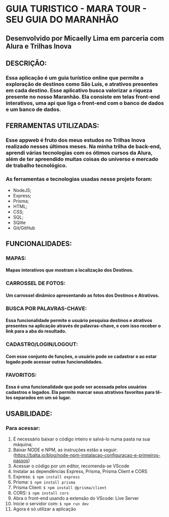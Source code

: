 # GUIA TURISTICO - MARA TOUR - SEU GUIA DO MARANHÃO
## Desenvolvido por Micaelly Lima em parceria com Alura e Trilhas Inova

## DESCRIÇÃO:

### Essa aplicação é um guia turístico online que permite a exploração de destinos como São Luís, e atrativos presentes em cada destino. Esse aplicativo busca valorizar a riqueza presente no nosso Maranhão. Ela consiste em telas front-end interativos, uma api que liga o front-end com o banco de dados e um banco de dados.

## FERRAMENTAS UTILIZADAS:

### Esse appweb é fruto dos meus estudos no Trilhas Inova realizado nesses últimos meses. Na minha trilha de back-end, aprendi várias tecnologias com os ótimos cursos da Alura, além de ter apreendido muitas coisas do universo e mercado de trabalho tecnológico. 
### As ferramentas e tecnologias usadas nesse projeto foram:

* NodeJS;
* Express;
* Prisma;
* HTML;
* CSS;
* SQL;
* SQlite
* Git/GitHub

## FUNCIONALIDADES:

### MAPAS:

#### Mapas interativos que mostram a localização dos Destinos.

### CARROSSEL DE FOTOS:

#### Um carrossel dinâmico apresentando as fotos dos Destinos e Atrativos.

### BUSCA POR PALAVRAS-CHAVE:

#### Essa funcionalidade permite o usuário pesquisa destinos e atrativos presentes na aplicação através de palavras-chave, e com isso receber o link para a aba do resultado.

### CADASTRO/LOGIN/LOGOUT:

#### Com esse conjunto de funções, o usuário pode se cadastrar e ao estar logado pode acessar outras funcionalidades.

### FAVORITOS:

#### Essa é uma funcionalidade que pode ser acessada pelos usuários cadastros e logados. Ela permite marcar seus atrativos favoritos para tê-los separados em um só lugar.

## USABILIDADE:

### Para acessar:

 1. É necessário baixar o código inteiro e salvá-lo numa pasta na sua máquina;
 2. Baixar NODE e NPM, as instruções estão a seguir: (https://balta.io/blog/node-npm-instalacao-configuracao-e-primeiros-passos)
 3. Acessar o código por um editor, recomenda-se VScode
 4. Instalar as dependências Express, Prisma, Prisma Client e CORS
 5. Express:
    ```$ npm install express```
 6. Prisma:
    ```$ npm install prisma```
 7. Prisma Client:
    ```$ npm install @prisma/client```
 8. CORS:
    ```$ npm install cors```
 9. Abra o front-end usando a extensão do VScode: Live Server
 10. Inicie o servidor com:
     ```$ npm run dev```
 11. Agora é só utilizar a aplicação
